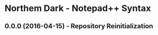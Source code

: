 Northem Dark - Notepad++ Syntax
===============================

## 0.0.0 (2016-04-15) - Repository Reinitialization
